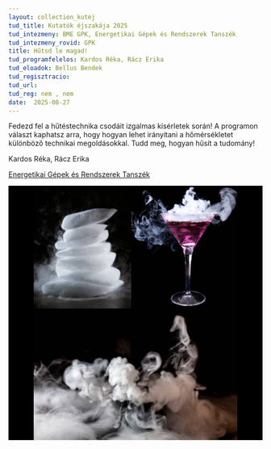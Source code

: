 ```yaml
---
layout: collection_kutej
tud_title: Kutatók éjszakája 2025
tud_intezmeny: BME GPK, Energetikai Gépek és Rendszerek Tanszék
tud_intezmeny_rovid: GPK
title: Hűtsd le magad!
tud_programfelelos: Kardos Réka, Rácz Erika
tud_eloadok: Bellus Bendek
tud_regisztracio: 
tud_url: 
tud_reg: nem , nem
date:  2025-08-27
---
```


Fedezd fel a hűtéstechnika csodáit izgalmas kísérletek során! A programon választ kaphatsz arra, hogy hogyan lehet irányítani a hőmérsékletet különböző technikai megoldásokkal. 
Tudd meg, hogyan hűsít a tudomány!

Kardos Réka, Rácz Erika

[Energetikai Gépek és Rendszerek Tanszék](https://www.energia.bme.hu/)

![Hűtsd le magad!](../2025/images/hutsd-le-magad.png)
